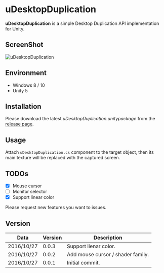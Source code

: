 uDesktopDuplication
===================

**uDesktopDuplication** is a simple Desktop Duplication API implementation for Unity.


ScreenShot
----------
![uDesktopDuplication](https://raw.githubusercontent.com/wiki/hecomi/uDesktopDuplication/screenshot.png)


Environment
-----------
- Windows 8 / 10
- Unity 5


Installation
------------
Please download the latest *uDesktopDuplication.unitypackage* from the [release page](https://github.com/hecomi/uDesktopDuplication/releases).


Usage
-----
Attach `uDesktopDuplication.cs` component to the target object, then its main texture will be replaced with the captured screen.


TODOs
-----
- [x] Mouse cursor
- [ ] Monitor selector
- [x] Support linear color

Please request new features you want to issues.


Version
-------
| Data       | Version | Description                       |
| ---------- | ------- | --------------------------------- |
| 2016/10/27 |  0.0.3  | Support lienar color.             |
| 2016/10/27 |  0.0.2  | Add mouse cursor / shader family. |
| 2016/10/27 |  0.0.1  | Initial commit.                   |
